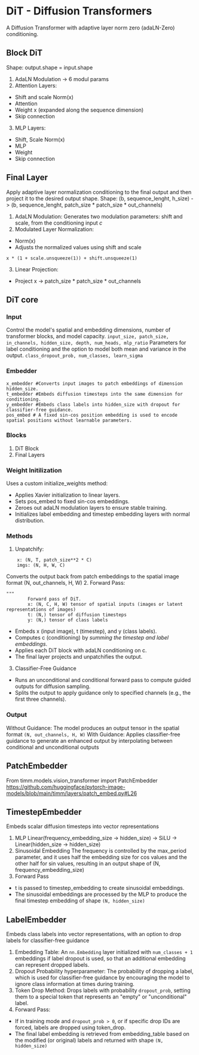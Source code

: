 # DiT - Diffusion Transformers 
A Diffusion Transformer with adaptive layer norm zero (adaLN-Zero) conditioning.
## Block DiT
Shape: output.shape = input.shape
1. AdaLN Modulation -> 6 modul params
2. Attention Layers:
- Shift and scale Norm(x)
- Attention
- Weight x (expanded along the sequence dimension)
- Skip connection
3. MLP Layers:
- Shift, Scale Norm(x)
- MLP
- Weight
- Skip connection
## Final Layer
Apply adaptive layer normalization conditioning to the final output and then project it to the desired output shape.
Shape: (b, sequence_lenght, h_size) -> (b, sequence_lenght, patch_size * patch_size * out_channels)
1. AdaLN Modulation:
Generates two modulation parameters: shift and scale, from the conditioning input *c*
2. Modulated Layer Normalization:
- Norm(x)
- Adjusts the normalized values using shift and scale
```
x * (1 + scale.unsqueeze(1)) + shift.unsqueeze(1)
```
3. Linear Projection:
- Project x -> patch_size * patch_size * out_channels

## DiT core
### Input 
Control the model's spatial and embedding dimensions, number of transformer blocks, and model capacity.
```input_size, patch_size, in_channels, hidden_size, depth, num_heads, mlp_ratio```
Parameters for label conditioning and the option to model both mean and variance in the output.
```class_dropout_prob, num_classes, learn_sigma```
### Embedder
```
x_embedder #Converts input images to patch embeddings of dimension hidden_size.
t_embedder #Embeds diffusion timesteps into the same dimension for conditioning.
y_embedder #Embeds class labels into hidden_size with dropout for classifier-free guidance.
pos_embed # A fixed sin-cos position embedding is used to encode spatial positions without learnable parameters.
```
### Blocks
1. DiT Block
2. Final Layers
### Weight Initilization
Uses a custom initialize_weights method:
- Applies Xavier initialization to linear layers.
- Sets pos_embed to fixed sin-cos embeddings.
- Zeroes out adaLN modulation layers to ensure stable training.
- Initializes label embedding and timestep embedding layers with normal distribution.

### Methods
1. Unpatchify:
```
    x: (N, T, patch_size**2 * C)
    imgs: (N, H, W, C)
```
Converts the output back from patch embeddings to the spatial image format (N, out_channels, H, W)
2. Forward Pass:
```
"""
        Forward pass of DiT.
        x: (N, C, H, W) tensor of spatial inputs (images or latent representations of images)
        t: (N,) tensor of diffusion timesteps
        y: (N,) tensor of class labels
```
- Embeds x (input image), t (timestep), and y (class labels).
- Computes c (conditioning) by *summing the timestep and label embeddings*.
- Applies each DiT block with adaLN conditioning on c.
- The final layer projects and unpatchifies the output.
3. Classifier-Free Guidance 
- Runs an unconditional and conditional forward pass to compute guided outputs for diffusion sampling.
- Splits the output to apply guidance only to specified channels (e.g., the first three channels).
        
### Output
Without Guidance:
The model produces an output tensor in the spatial format ```(N, out_channels, H, W)```
With Guidance: 
Applies classifier-free guidance to generate an enhanced output by interpolating between conditional and unconditional outputs

## PatchEmbedder
From timm.models.vision_transformer import PatchEmbedder
https://github.com/huggingface/pytorch-image-models/blob/main/timm/layers/patch_embed.py#L26
## TimestepEmbedder
Embeds scalar diffusion timesteps into vector representations
1. MLP
Linear(frequency_embedding_size -> hidden_size) -> SiLU -> Linear(hidden_size -> hidden_size)
2. Sinusoidal Embedding
The frequency is controlled by the max_period parameter, and it uses half the embedding size for cos values and the other half for sin values, resulting in an output shape of (N, frequency_embedding_size)
3. Forward Pass
- t is passed to timestep_embedding to create sinusoidal embeddings.
- The sinusoidal embeddings are processed by the MLP to produce the final timestep embedding of shape ```(N, hidden_size)```
## LabelEmbedder
Embeds class labels into vector representations, with an option to drop labels for classifier-free guidance
1. Embedding Table:
An ```nn.Embedding``` layer initialized with ```num_classes + 1``` embeddings if label dropout is used, so that an additional embedding can represent dropped labels.
2. Dropout Probability hyperparameter:
The probability of dropping a label, which is used for classifier-free guidance by encouraging the model to ignore class information at times during training.
3. Token Drop Method:
Drops labels with probability ```dropout_prob```, setting them to a special token that represents an "empty" or "unconditional" label. 
4. Forward Pass:
- If in training mode and ```dropout_prob > 0```, or if specific drop IDs are forced, labels are dropped using token_drop.
- The final label embedding is retrieved from embedding_table based on the modified (or original) labels and returned with shape ```(N, hidden_size)```